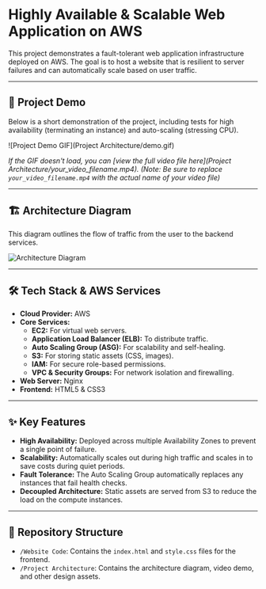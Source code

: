 # Highly Available & Scalable Web Application on AWS

This project demonstrates a fault-tolerant web application infrastructure deployed on AWS. The goal is to host a website that is resilient to server failures and can automatically scale based on user traffic.

---
## 🎥 Project Demo

Below is a short demonstration of the project, including tests for high availability (terminating an instance) and auto-scaling (stressing CPU).

![Project Demo GIF](Project Architecture/demo.gif)

*If the GIF doesn't load, you can [view the full video file here](Project Architecture/your_video_filename.mp4).*
*(Note: Be sure to replace `your_video_filename.mp4` with the actual name of your video file)*

---
## 🏗️ Architecture Diagram

This diagram outlines the flow of traffic from the user to the backend services.

![Architecture Diagram](Project-Architecture/Flowchart.png)

---
## 🛠️ Tech Stack & AWS Services

* **Cloud Provider:** AWS
* **Core Services:**
    * **EC2:** For virtual web servers.
    * **Application Load Balancer (ELB):** To distribute traffic.
    * **Auto Scaling Group (ASG):** For scalability and self-healing.
    * **S3:** For storing static assets (CSS, images).
    * **IAM:** For secure role-based permissions.
    * **VPC & Security Groups:** For network isolation and firewalling.
* **Web Server:** Nginx
* **Frontend:** HTML5 & CSS3

---
## ✨ Key Features

* **High Availability:** Deployed across multiple Availability Zones to prevent a single point of failure.
* **Scalability:** Automatically scales out during high traffic and scales in to save costs during quiet periods.
* **Fault Tolerance:** The Auto Scaling Group automatically replaces any instances that fail health checks.
* **Decoupled Architecture:** Static assets are served from S3 to reduce the load on the compute instances.

---
## 📂 Repository Structure

* `/Website Code`: Contains the `index.html` and `style.css` files for the frontend.
* `/Project Architecture`: Contains the architecture diagram, video demo, and other design assets.
